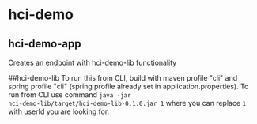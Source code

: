 # hci-demo
## hci-demo-app
Creates an endpoint with hci-demo-lib functionality

##hci-demo-lib
To run this from CLI, build with maven profile "cli" and spring profile "cli" (spring profile already set in application.properties).
To run from CLI use command <code>java -jar hci-demo-lib/target/hci-demo-lib-0.1.0.jar 1</code> where you can replace <code>1</code> with userId you are looking for.